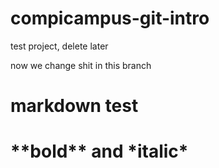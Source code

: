 # compicampus-git-intro
test project, delete later

now we change shit in this branch


<h1>markdown test <h1> 
  **bold** and *italic*
